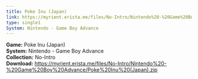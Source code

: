 ```yaml
---
title: Poke Inu (Japan)
link: https://myrient.erista.me/files/No-Intro/Nintendo%20-%20Game%20Boy%20Advance/Poke%20Inu%20(Japan).zip
type: single1
System: Nintendo - Game Boy Advance
---
```

<b>Game:</b> Poke Inu (Japan)<br>
<b>System:</b> Nintendo - Game Boy Advance<br>
<b>Collection:</b> No-Intro<br>
<b>Download:</b> https://myrient.erista.me/files/No-Intro/Nintendo%20-%20Game%20Boy%20Advance/Poke%20Inu%20(Japan).zip